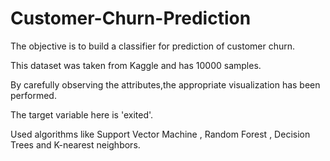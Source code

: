 # Customer-Churn-Prediction
The objective is to build a classifier for prediction of customer churn.

This dataset was taken from Kaggle and has 10000 samples.

By carefully observing the attributes,the appropriate visualization has been performed.

The target variable here is 'exited'.

Used algorithms like Support Vector Machine , Random Forest , Decision Trees and K-nearest neighbors.
